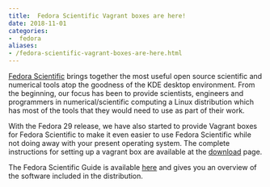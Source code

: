 ```yaml
---
title:  Fedora Scientific Vagrant boxes are here!
date: 2018-11-01
categories:
-  fedora
aliases:
- /fedora-scientific-vagrant-boxes-are-here.html
---
```


[Fedora Scientific](https://labs.fedoraproject.org/en/scientific/) brings together the most useful open source scientific 
and numerical tools atop the goodness of the KDE desktop environment. From the beginning, our focus has been to provide 
scientists, engineers and programmers in numerical/scientific computing a Linux distribution which has most of the tools 
that they would need to use as part of their work. 

With the Fedora 29 release, we have also started to provide Vagrant boxes for Fedora Scientific to make it even 
easier to use Fedora Scientific while not doing away with your present operating system.  The complete instructions for 
setting up a vagrant box are available at the [download](https://labs.fedoraproject.org/scientific/download/index.html) page.

The Fedora Scientific Guide is available [here](https://fedora-scientific.readthedocs.io/en/latest/) and gives you an overview
of the software included in the distribution.
